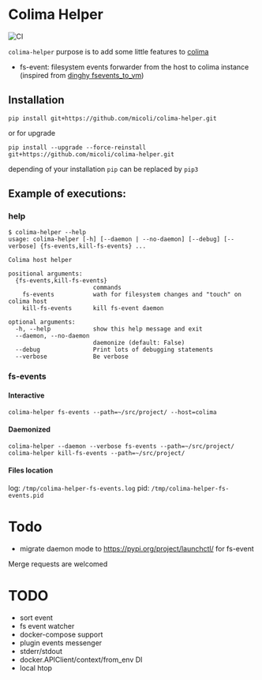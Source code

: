 # Colima Helper

![CI](https://github.com/micoli/colima-helper/actions/workflows/ci.yml/badge.svg)

`colima-helper` purpose is to add some little features to [colima](https://github.com/abiosoft/colima)
- fs-event: filesystem events forwarder from the host to colima instance (inspired from [dinghy fsevents_to_vm](https://github.com/codekitchen/fsevents_to_vm))


## Installation
```
pip install git+https://github.com/micoli/colima-helper.git
```
or for upgrade
```
pip install --upgrade --force-reinstall git+https://github.com/micoli/colima-helper.git
```

depending of your installation `pip` can be replaced by `pip3`

## Example of executions:

### help
```
$ colima-helper --help
usage: colima-helper [-h] [--daemon | --no-daemon] [--debug] [--verbose] {fs-events,kill-fs-events} ...

Colima host helper

positional arguments:
  {fs-events,kill-fs-events}
                        commands
    fs-events           wath for filesystem changes and "touch" on colima host
    kill-fs-events      kill fs-event daemon

optional arguments:
  -h, --help            show this help message and exit
  --daemon, --no-daemon
                        daemonize (default: False)
  --debug               Print lots of debugging statements
  --verbose             Be verbose
```

### fs-events

#### Interactive
```
colima-helper fs-events --path=~/src/project/ --host=colima
```

#### Daemonized
```
colima-helper --daemon --verbose fs-events --path=~/src/project/
colima-helper kill-fs-events --path=~/src/project/
```

#### Files location

log: `/tmp/colima-helper-fs-events.log`
pid: `/tmp/colima-helper-fs-events.pid`

# Todo
- migrate daemon mode to https://pypi.org/project/launchctl/ for fs-event

Merge requests are welcomed


# TODO
- sort event
- fs event watcher
- docker-compose support
- plugin events messenger
- stderr/stdout
- docker.APIClient/context/from_env DI
- local htop
